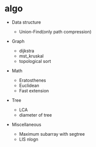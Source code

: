 # algo
+ Data structure
  * Union-Find(only path compression)
 
+ Graph
  * dijkstra
  * mst_kruskal
  * topological sort
 
+ Math
  * Eratosthenes
  * Euclidean
  * Fast extension
 
+ Tree
  * LCA
  * diameter of tree

+ Miscellaneous
  * Maximum subarray with segtree
  * LIS nlogn
